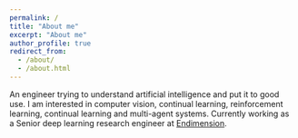 ```yaml
---
permalink: /
title: "About me"
excerpt: "About me"
author_profile: true
redirect_from: 
  - /about/
  - /about.html
---
```

An engineer trying to understand artificial intelligence and put it to good use. I am interested in computer vision, continual learning, reinforcement learning, continual learning and multi-agent systems. Currently working as a Senior deep learning research engineer at [Endimension](https://www.endimension.com/). 
